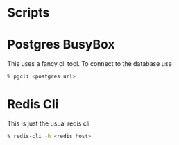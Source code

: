 # Scripts

# Postgres BusyBox
This uses a fancy cli tool. To connect to the database use
```bash
% pgcli <postgres url>
```

# Redis Cli
This is just the usual redis cli

```bash
% redis-cli -h <redis host>
```